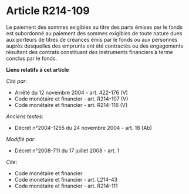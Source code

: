 # Article R214-109

Le paiement des sommes exigibles au titre des parts émises par le fonds est subordonné au paiement des sommes exigibles de
toute nature dues aux porteurs de titres de créances émis par le fonds ou aux personnes auprès desquelles des emprunts ont
été contractés ou des engagements résultant des contrats constituant des instruments financiers à terme conclus par le fonds.

**Liens relatifs à cet article**

_Cité par_:

  - Arrêté du 12 novembre 2004 - art. 422-176 (V)
  - Code monétaire et financier - art. R214-107 (V)
  - Code monétaire et financier - art. R214-116 (V)

_Anciens textes_:

  - Décret n°2004-1255 du 24 novembre 2004 - art. 18 (Ab)

_Modifié par_:

  - Décret n°2008-711 du 17 juillet 2008 - art. 1

_Cite_:

  - Code monétaire et financier
  - Code monétaire et financier - art. L214-43
  - Code monétaire et financier - art. R214-111
